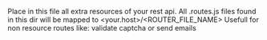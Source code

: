 Place in this file all extra resources of your rest api.
All .routes.js files found in this dir will be mapped to 
<your.host>/<ROUTER_FILE_NAME>
Usefull for non resource routes like: validate captcha or send emails